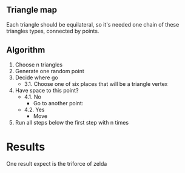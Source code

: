 ## Triangle map

Each triangle should be equilateral, so it's needed one chain of these triangles types, connected by points.

## Algorithm

1. Choose n triangles
2. Generate one random point
3. Decide where go
	- 3.1. Choose one of six places that will be a triangle vertex
4. Have space to this point?
	- 4.1. No
		- Go to another point:
	- 4.2. Yes
		- Move
5. Run all steps below the first step with n times

# Results

One result expect is the triforce of zelda

